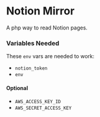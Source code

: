 Notion Mirror
=============

A php way to read Notion pages.

### Variables Needed
These `env` vars are needed to work:
- `notion_token`
- `env`

#### Optional
- `AWS_ACCESS_KEY_ID`
- `AWS_SECRET_ACCESS_KEY`
